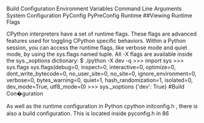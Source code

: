 Build Conﬁguration Environment  Variables Command Line  Arguments System  Configuration PyConfig PyPreConfig Runtime 
##Viewing Runtime Flags 

 CPython interpreters have a set of runtime flags. These flags are advanced features used for toggling CPython speciﬁc behaviors. Within a Python session, you can access the runtime flags, like verbose mode and quiet mode, by using the  sys.flags  named tuple. All  -X  flags are available inside the  sys._xoptions  dictionary: $ ./python -X dev -q >>> import sys >>> sys.flags sys.flags(debug=0, inspect=0, interactive=0, optimize=0, dont_write_bytecode=0, no_user_site=0, no_site=0, ignore_environment=0, verbose=0, bytes_warning=0, quiet=1, hash_randomization=1, isolated=0, dev_mode=True, utf8_mode=0) >>> sys._xoptions {'dev': True} 
#Build Con�guration 

 As well as the runtime conﬁguration in  Python cpython initconfig.h , there is also a build conﬁguration. This is located inside  pyconfig.h  in 86